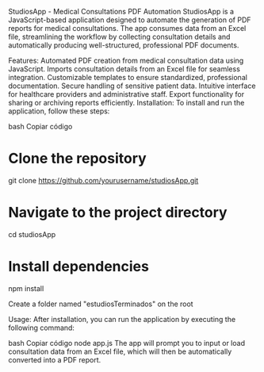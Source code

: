 StudiosApp - Medical Consultations PDF Automation
StudiosApp is a JavaScript-based application designed to automate the generation of PDF reports for medical consultations. The app consumes data from an Excel file, streamlining the workflow by collecting consultation details and automatically producing well-structured, professional PDF documents.

Features:
Automated PDF creation from medical consultation data using JavaScript.
Imports consultation details from an Excel file for seamless integration.
Customizable templates to ensure standardized, professional documentation.
Secure handling of sensitive patient data.
Intuitive interface for healthcare providers and administrative staff.
Export functionality for sharing or archiving reports efficiently.
Installation:
To install and run the application, follow these steps:

bash
Copiar código
# Clone the repository
git clone https://github.com/yourusername/studiosApp.git

# Navigate to the project directory
cd studiosApp

# Install dependencies
npm install

Create a folder named "estudiosTerminados" on the root

Usage:
After installation, you can run the application by executing the following command:

bash
Copiar código
node app.js
The app will prompt you to input or load consultation data from an Excel file, which will then be automatically converted into a PDF report.
